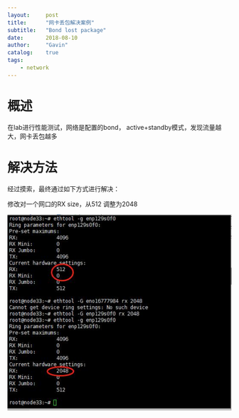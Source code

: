 ```yaml
---
layout:     post
title:      "网卡丢包解决案例"
subtitle:   "Bond lost package"
date:       2018-08-10
author:     "Gavin"
catalog:    true
tags:
    - network
---
```


# 概述

在lab进行性能测试，网络是配置的bond， active+standby模式，发现流量越大，网卡丢包越多

# 解决方法

经过摸索，最终通过如下方式进行解决：

修改对一个网口的RX size，从512 调整为2048

<img class="shadow" src="/img/in-post/package_lost.png" width="600">


